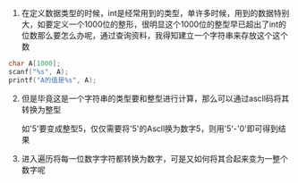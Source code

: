 1. 在定义数据类型的时候，int是经常用到的类型，单许多时候，用到的数据特别大，如要定义一个1000位的整形，很明显这个1000位的整型早已超出了int的位数那么要怎么办呢，通过查询资料，我得知建立一个字符串来存放这个这个数

```c
char A[1000];
scanf("%s", A);
printf("A的值是%s", A);
```

2. 但是毕竟这是一个字符串的类型要和整型进行计算，那么可以通过ascll码将其转换为整型

   如'5'要变成整型5，仅仅需要将'5'的Ascll换为数字5，则用'5'-'0'即可得到结果

3. 进入遍历将每一位数字字符都转换为数字，可是又如何将其合起来变为一整个数字呢